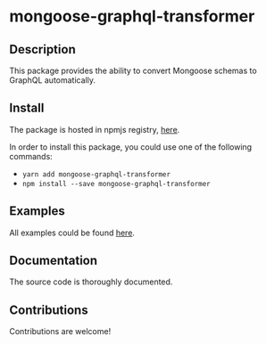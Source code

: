 mongoose-graphql-transformer
============================

## Description

This package provides the ability to convert Mongoose schemas to GraphQL
automatically.

## Install

The package is hosted in npmjs registry, [here](https://www.npmjs.com/package/mongoose-graphql-transformer).

In order to install this package, you could use one of the following commands:
+ `yarn add mongoose-graphql-transformer`
+ `npm install --save mongoose-graphql-transformer`

## Examples

All examples could be found [here](examples).

## Documentation

The source code is thoroughly documented.

## Contributions

Contributions are welcome!
